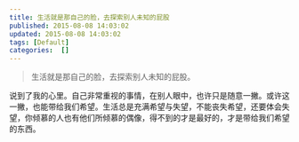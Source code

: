 ```yaml
---
title: 生活就是那自己的脸，去探索别人未知的屁股
published: 2015-08-08 14:03:02
updated: 2015-08-08 14:03:02
tags: [Default]
categories:  []
---
```


> 生活就是那自己的脸，去探索别人未知的屁股。

说到了我的心里。自己非常重视的事情，在别人眼中，也许只是随意一撇。或许这一撇，也能带给我们希望。生活总是充满希望与失望，不能丧失希望，还要体会失望，你倾慕的人也有他们所倾慕的偶像，得不到的才是最好的，才是带给我们希望的东西。